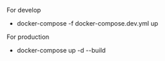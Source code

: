 For develop

- docker-compose -f docker-compose.dev.yml up

For production

- docker-compose up -d --build
